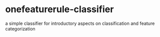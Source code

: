 # onefeaturerule-classifier
a simple classifier for introductory aspects on classification and feature categorization
